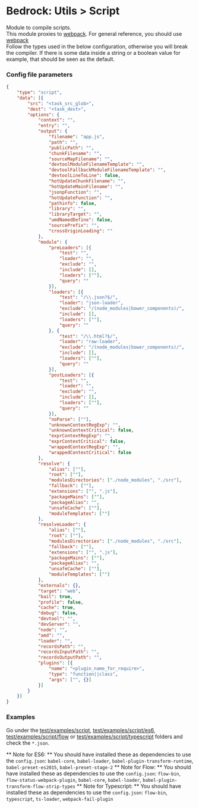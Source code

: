 # Bedrock: Utils > Script

Module to compile scripts.<br>
This module proxies to [webpack](https://webpack.github.io/). For general reference, you should use [webpack](https://webpack.github.io/docs/configuration.html)<br>
Follow the types used in the below configuration, otherwise you will break the compiler. If there is some data inside a string or a boolean value for example, that should be seen as the default.

### Config file parameters
```json
{
    "type": "script",
    "data": [{
        "src": "<task_src_glob>",
        "dest": "<task_dest>",
        "options": {
            "context": "",
            "entry": "",
            "output": {
                "filename": "app.js",
                "path": "",
                "publicPath": "",
                "chunkFilename": "",
                "sourceMapFilename": "",
                "devtoolModuleFilenameTemplate": "",
                "devtoolFallbackModuleFilenameTemplate": "",
                "devtoolLineToLine": false,
                "hotUpdateChunkFilename": "",
                "hotUpdateMainFilename": "",
                "jsonpFunction": "",
                "hotUpdateFunction": "",
                "pathinfo": false,
                "library": "",
                "libraryTarget": "",
                "umdNamedDefine": false,
                "sourcePrefix": "",
                "crossOriginLoading": ""
            },
            "module": {
                "preLoaders": [{
                    "test": "",
                    "loader": "",
                    "exclude": "",
                    "include": [],
                    "loaders": [""],
                    "query": ""
                }],
                "loaders": [{
                    "test": "/\\.json?$/",
                    "loader": "json-loader",
                    "exclude": "/(node_modules|bower_components)/",
                    "include": [],
                    "loaders": [""],
                    "query": ""
                }, {
                    "test": "/\\.html?$/",
                    "loader": "raw-loader",
                    "exclude": "/(node_modules|bower_components)/",
                    "include": [],
                    "loaders": [""],
                    "query": ""
                }],
                "postLoaders": [{
                    "test": "",
                    "loader": "",
                    "exclude": "",
                    "include": [],
                    "loaders": [""],
                    "query": ""
                }],
                "noParse": [""],
                "unknownContextRegExp": "",
                "unknownContextCritical": false,
                "exprContextRegExp": "",
                "exprContextCritical": false,
                "wrappedContextRegExp": "",
                "wrappedContextCritical": false
            },
            "resolve": {
                "alias": [""],
                "root": [""],
                "modulesDirectories": ["./node_modules", "./src"],
                "fallback": [""],
                "extensions": ["", ".js"],
                "packageMains": [""],
                "packageAlias": "",
                "unsafeCache": [""],
                "moduleTemplates": [""]
            },
            "resolveLoader": {
                "alias": [""],
                "root": [""],
                "modulesDirectories": ["./node_modules", "./src"],
                "fallback": [""],
                "extensions": ["", ".js"],
                "packageMains": [""],
                "packageAlias": "",
                "unsafeCache": [""],
                "moduleTemplates": [""]
            },
            "externals": {},
            "target": "web",
            "bail": true,
            "profile": false,
            "cache": true,
            "debug": false,
            "devtool": "",
            "devServer": "",
            "node": "",
            "amd": "",
            "loader": "",
            "recordsPath": "",
            "recordsInputPath": "",
            "recordsOutputPath": "",
            "plugins": [{
                "name": "<plugin_name_for_require>",
                "type": "function||class",
                "args": ["", {}]
            }]
        }
    }]
}
```

### Examples
Go under the [test/examples/script](test/examples/script), [test/examples/script/es6](test/examples/script/es6), [test/examples/script/flow](test/examples/script/flow) or [test/examples/script/typescript](test/examples/script/typescript) folders and check the `*.json`.

** Note for ES6: ** You should have installed these as dependencies to use the `config.json`: `babel-core`, `babel-loader`, `babel-plugin-transform-runtime`, `babel-preset-es2015`, `babel-preset-stage-2`
** Note for Flow: ** You should have installed these as dependencies to use the `config.json`: `flow-bin`, `flow-status-webpack-plugin`, `babel-core`, `babel-loader`, `babel-plugin-transform-flow-strip-types`
** Note for Typescript: ** You should have installed these as dependencies to use the `config.json`: `flow-bin`, `typescript`, `ts-loader`, `webpack-fail-plugin` 
